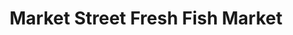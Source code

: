---
title: "Market Street Fresh Fish Market"
url: /south-jordan/market-street-fresh-fish-market/
shop: seafood
---